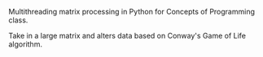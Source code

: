 Multithreading matrix processing in Python for Concepts of Programming class. 

Take in a large matrix and alters data based on Conway's Game of Life algorithm. 
